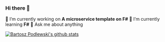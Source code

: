### Hi there 👋

🔭 I’m currently working on **A microservice template on F#**
🌱 I’m currently learning **F#**
💬 Ask me about anything

[![Bartosz Podlewski's github stats](https://github-readme-stats.vercel.app/api?username=pecigonzalo&count_private=true&show_icons=true&theme=dracula)](https://github.com/pecigonzalo)
